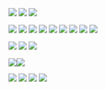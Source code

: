 ![](https://media.discordapp.net/attachments/1011397346229239922/1268680833833898096/dbgiplv-dbea4446-7720-4305-82ed-9c54cb65645d.png?ex=66ad4e99&is=66abfd19&hm=f2f4e6122f7365a94154e5360eb918e395affae9715efbcc3bef7ac627fee4d8&=&format=webp&quality=lossless&width=123&height=70) ![](https://media.discordapp.net/attachments/1011397346229239922/1268680834450194613/Untitled8-20240128160110-18.gif?ex=66ad4e99&is=66abfd19&hm=b776028b5e5b04e23933d3822a3790e2ba1f1c2f30ca017956d53ea2e23588de&=&width=123&height=70) ![](https://media.discordapp.net/attachments/1011397346229239922/1268680834823491584/Untitled8-20240128160110-19.gif?ex=66ad4e99&is=66abfd19&hm=584013bf4f07f4aaf3c452ab7641e4c282e6e4bf4c5e39ea620b4bcf35d7a2b7&=&width=123&height=70) 


![](https://uce06ee4ec926f2899aae680f095.previews.dropboxusercontent.com/p/thumb/ACXVAaWiqI3uw5xjI-h1_rci7HWSo3LIOvLuZYFt0GOTDM2ZsbbKNQsxs_OSw2jPRxcXLwIYnbs_9g_tONRaTfuQho4DGrxMPyIKLICsjXFfnCx79MlLg96wn5-aF9Pt2AHReo6A5q7WlLra7e_lt_0owCoo5vmBb_8I1hDAmx9HXxezhFuZcTJEDvvNZBGolQQouw1a3dbfEN_OdxEF8zdsZcs4ByJrtBJKEFy24rXgBEmzX4jsqzIDBXmY8WmGieI0pM9hJWZ2QXGyDqyofa8cx1Np3l-yQfZCCCjjrlcB4wZv9PKfGIUKBKWQXbcVBQV07h12-5SXSjdB7aKmttuQ/p.png) ![](https://uc521b40578d91e6c419dd46a218.previews.dropboxusercontent.com/p/thumb/ACUCWJ9NJ6YHT8-rJWlVWmCaPRwcS0Ifd1M3dMquD-O5QxFwdD-qFAy97nUxXhAZPv2B7C3KcjSbylioR3FEzKCNBNUDopbsOwTHzkH2_b9guUANbR6v4fl7Em1fjML3dtzqxA-al_s6_g66O5bDAUeREQ5nF8lGfQbRP7xK7cOFaNNRpavBQYCC1gqgtSD5MUL3hCwOLbaTeAEmTVUm547ml-8Cu5t26M1ujBopP96dZ2vFI3RBTPB6KCBQHaJdfSXpQMZCEIqNy0QWZNHjN7VPz-uw95EKyyIsKSs8m8ZZt5rNhegeHYfn51Rd4n6Cag_MIvYdm2I-Mtz3z-dr37-k/p.png) ![](https://64.media.tumblr.com/8e76eeccf9a36ee68ed587c6a9a096f2/2ab9cf95500e4db9-16/s100x200/4e04264b180f77b69dc9830bada8fa6a5fe7ed7a.pnj) ![](https://64.media.tumblr.com/8b7a581ef7f674a4343943aa058a6713/af87d41c3d5756f2-d2/s100x200/3bd68aa3443c5737557bcb7ce5be5c98861d08d0.pnj) ![](https://64.media.tumblr.com/96fa012293ddf5f20023144b96327bc3/af87d41c3d5756f2-14/s100x200/8b9fc1fecdf5ec68c7e9693fb5a144cb292698b8.pnj) ![](https://64.media.tumblr.com/7d8353daaa16c63bb2fdce041f29fcc4/af87d41c3d5756f2-e7/s100x200/a73c80e9573339c76ab2d69c60231ba1fae51ce7.pnj) ![](https://64.media.tumblr.com/c760af9b47f79494af4ec666775786b8/af87d41c3d5756f2-68/s100x200/cdc9030f37507911b7c536951a9ee1fadd1608fd.pnj) ![](https://64.media.tumblr.com/d02755874eeecef5e40579cfbbfcc22f/af87d41c3d5756f2-0e/s100x200/eefb447a2b8f46c586654e2986ce304041820b97.pnj) ![](https://64.media.tumblr.com/b7fde67de13b02dc798c57c575832421/af87d41c3d5756f2-c6/s100x200/a5fc2ecb72323bc3a3d6e64a87ef9e457750c829.pnj) 


![](https://64.media.tumblr.com/020585d2057dc134bd26aedff94b0c6b/90334e1682756b79-35/s100x200/91862d2ff91d1c58dce58619a226146a37edad8c.pnj) ![](https://64.media.tumblr.com/9b177244901c5863519b289713568d2c/90334e1682756b79-43/s100x200/500d82463ddfc8a55c81ca52934d4da52a8b864e.pnj) ![](https://64.media.tumblr.com/a11a4f609ef3967524e836b72e65f5a9/fc75a6917c840456-cd/s100x200/c203492563a36b522707b6db170a0c41f128df72.gifv)


![](https://64.media.tumblr.com/a77414c7b4eff83c9d50658c66354192/9af10e6ef50ca95b-d4/s100x200/9914e773a4733fea7b456954bf4230d8cb4b9064.gifv)![](https://64.media.tumblr.com/ce2d1c9a325cfe3197f83c3decc868c6/5883c6e473508f5d-b2/s250x400/82e342453ab767ddc2a01e6cb296b2a2d0745d1b.gifv)

![](https://64.media.tumblr.com/43778ca0564fb606657e9c9522a93bf7/1a0cfef381733680-fd/s100x200/338b76e7ac65554c3a2b68c8b18937a46e8eae5f.pnj) ![](https://64.media.tumblr.com/6f2d5831eeb93c079f57e925a28c4306/41cadb69193e5c38-fc/s100x200/5a3109538f67270b03c726179d96f175454a5917.gifv) ![](https://64.media.tumblr.com/d17cca835d9412902054f1663165cc74/41cadb69193e5c38-c9/s100x200/00992100424eedac8b6418bbc1c97677ec31fd6f.pnj) ![](https://64.media.tumblr.com/1756b953a0b1a0d68a0527648ac9619b/1a0cfef381733680-36/s100x200/b1dd39fb83b02e5719cc24fa4f5aeb6fd490dc13.pnj) 
